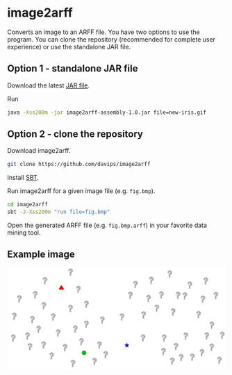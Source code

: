 # image2arff
Converts an image to an ARFF file.
You have two options to use the program. You can clone the repository (recommended for complete user experience) or use the standalone JAR file.

Option 1 - standalone JAR file
------------------------------
Download the latest [JAR file](https://github.com/davips/image2arff/releases/).

Run
```bash 
java -Xss200m -jar image2arff-assembly-1.0.jar file=new-iris.gif
```

Option 2 - clone the repository
-------------------------------
Download image2arff.
```bash
git clone https://github.com/davips/image2arff
```

Install [SBT](http://www.scala-sbt.org/index.html).

Run image2arff for a given image file (e.g. `fig.bmp`).
```bash
cd image2arff
sbt -J-Xss200m "run file=fig.bmp"
```

Open the generated ARFF file (e.g. `fig.bmp.arff`) in your favorite data mining tool.

Example image
-------------
![Image](https://github.com/davips/image2arff/blob/master/fig.gif)
